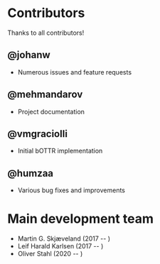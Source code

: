 # Contributors

Thanks to all contributors!

## @johanw

 - Numerous issues and feature requests

## @mehmandarov

 - Project documentation

## @vmgraciolli

 - Initial bOTTR implementation

 ## @humzaa

 - Various bug fixes and improvements

# Main development team

- Martin G. Skjæveland (2017 -- )
- Leif Harald Karlsen (2017 -- )
- Oliver Stahl (2020 -- )
